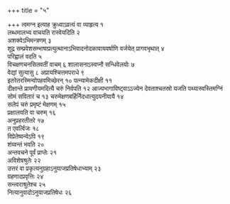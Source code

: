 +++
title = "५"

+++
त्वमग्न इत्याह क्रुध्वाऽव्रत्यं वा व्याहृत्य १  
लब्धमालभ्य वाचयति
रास्वेयदिति २  
अशक्येऽभिमन्त्रणम् ३  
शूद्र
सम्प्रवेशसम्भाषाप्रत्युत्थानाऽभिवादनोदकावायवर्षाणि
वर्जयेत् प्रागवभृथात् ४  
परिह्वालं वदति ५  
विचक्षणचनसितवतीं वाचम् ६
शालासनाऽस्वप्नौ सन्धिवेलयोः ७  
वेद्यां सुत्यासु ८
अप्रायश्चित्तमपराधे ९  
इतरेतरस्मिन्वोपहवमिच्छेरन् १०
पत्न्यामेकदीक्षी ११  
दीक्षान्ते प्रायणीयमदित्यै चरुं निर्वपति १२
आज्यभागाविष्ट्वाऽऽज्येन देवताश्चतस्रो यजति
पथ्यास्वस्तिमग्निं सोमं सवितारं च १३
चरुमेक्षणबर्हिर्निदधात्युदयनीयायै १४  
सलेपं चरुं प्रमृष्टं
मेक्षणम् १५  
प्रक्षालयति वा चरुम् १६  
अनुप्रहरतीतरे १७  
त
एवर्त्विजः १८  
विप्रेतेष्वन्येऽपि १९  
शंय्वन्तं भवति २०  
अन्तवचने
पूर्वं प्राप्तेः २१  
अविशेषश्रुतेः २२  
उत्तरं वा
प्रकृत्यनुग्रहाऽनुयाजप्रतिषेधाभ्याम्
२३  
ग्रहणादप्रवृत्तिः २४  
सन्त्वराश्रुतेश्च २५  
नित्यानुवादोऽनुयाजप्रतिषेधः
२६  

